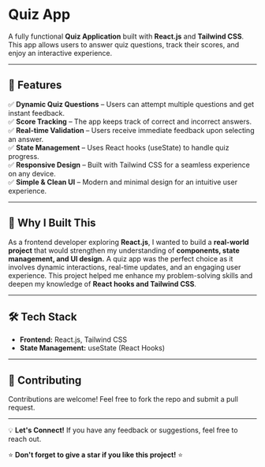 # Quiz App

A fully functional **Quiz Application** built with **React.js** and **Tailwind CSS**. This app allows users to answer quiz questions, track their scores, and enjoy an interactive experience.

---

## 🚀 Features

✅ **Dynamic Quiz Questions** – Users can attempt multiple questions and get instant feedback.  
✅ **Score Tracking** – The app keeps track of correct and incorrect answers.  
✅ **Real-time Validation** – Users receive immediate feedback upon selecting an answer.  
✅ **State Management** – Uses React hooks (useState) to handle quiz progress.  
✅ **Responsive Design** – Built with Tailwind CSS for a seamless experience on any device.  
✅ **Simple & Clean UI** – Modern and minimal design for an intuitive user experience.  

--- 

## 🤔 Why I Built This

As a frontend developer exploring **React.js**, I wanted to build a **real-world project** that would strengthen my understanding of **components, state management, and UI design.** A quiz app was the perfect choice as it involves dynamic interactions, real-time updates, and an engaging user experience. This project helped me enhance my problem-solving skills and deepen my knowledge of **React hooks and Tailwind CSS**.

---

## 🛠️ Tech Stack

- **Frontend:** React.js, Tailwind CSS  
- **State Management:** useState (React Hooks)   

--- 

## 🤝 Contributing

Contributions are welcome! Feel free to fork the repo and submit a pull request.

---

💡 **Let's Connect!** If you have any feedback or suggestions, feel free to reach out.

⭐ **Don't forget to give a star if you like this project!** ⭐
